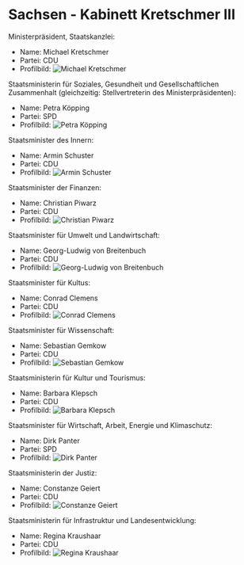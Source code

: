 # Sachsen - Kabinett Kretschmer III

Ministerpräsident, Staatskanzlei:
* Name: Michael Kretschmer
* Partei: CDU
* Profilbild: ![Michael Kretschmer](https://upload.wikimedia.org/wikipedia/commons/thumb/0/01/2024-09-01_Wahlabend_Sachsen_by_Sandro_Halank%E2%80%93049.jpg/400px-2024-09-01_Wahlabend_Sachsen_by_Sandro_Halank%E2%80%93049.jpg)

Staatsministerin für Soziales, Gesundheit und Gesellschaftlichen Zusammenhalt (gleichzeitig: Stellvertreterin des Ministerpräsidenten):
* Name: Petra Köpping
* Partei: SPD
* Profilbild: ![Petra Köpping](https://upload.wikimedia.org/wikipedia/commons/thumb/3/3c/2024-09-01_Wahlabend_Sachsen_by_Sandro_Halank%E2%80%93016.jpg/400px-2024-09-01_Wahlabend_Sachsen_by_Sandro_Halank%E2%80%93016.jpg)

Staatsminister des Innern:
* Name: Armin Schuster
* Partei: CDU
* Profilbild: ![Armin Schuster](https://upload.wikimedia.org/wikipedia/commons/thumb/9/9e/Armin_Schuster_%282020%29.jpg/400px-Armin_Schuster_%282020%29.jpg)

Staatsminister der Finanzen:
* Name: Christian Piwarz
* Partei: CDU
* Profilbild: ![Christian Piwarz](https://upload.wikimedia.org/wikipedia/commons/thumb/c/c5/2024-12-18_S%C3%A4chsischer_Landtag_%E2%80%93_4._Sitzung_der_8._Wahlperiode_by_Sandro_Halank%E2%80%93031.jpg/400px-2024-12-18_S%C3%A4chsischer_Landtag_%E2%80%93_4._Sitzung_der_8._Wahlperiode_by_Sandro_Halank%E2%80%93031.jpg)

Staatsminister für Umwelt und Landwirtschaft:
* Name: Georg-Ludwig von Breitenbuch
* Partei: CDU
* Profilbild: ![Georg-Ludwig von Breitenbuch](https://upload.wikimedia.org/wikipedia/commons/thumb/3/31/2024-12-18_S%C3%A4chsischer_Landtag_%E2%80%93_4._Sitzung_der_8._Wahlperiode_by_Sandro_Halank%E2%80%93123.jpg/400px-2024-12-18_S%C3%A4chsischer_Landtag_%E2%80%93_4._Sitzung_der_8._Wahlperiode_by_Sandro_Halank%E2%80%93123.jpg)

Staatsminister für Kultus:
* Name: Conrad Clemens
* Partei: CDU
* Profilbild: ![Conrad Clemens](https://upload.wikimedia.org/wikipedia/commons/thumb/7/70/2024-12-19_S%C3%A4chsischer_Landtag_%E2%80%93_5._Sitzung_der_8._Wahlperiode_by_Sandro_Halank%E2%80%93022.jpg/400px-2024-12-19_S%C3%A4chsischer_Landtag_%E2%80%93_5._Sitzung_der_8._Wahlperiode_by_Sandro_Halank%E2%80%93022.jpg)

Staatsminister für Wissenschaft:
* Name: Sebastian Gemkow
* Partei: CDU
* Profilbild: ![Sebastian Gemkow](https://upload.wikimedia.org/wikipedia/commons/thumb/f/f3/2024-12-19_S%C3%A4chsischer_Landtag_%E2%80%93_5._Sitzung_der_8._Wahlperiode_by_Sandro_Halank%E2%80%93012.jpg/400px-2024-12-19_S%C3%A4chsischer_Landtag_%E2%80%93_5._Sitzung_der_8._Wahlperiode_by_Sandro_Halank%E2%80%93012.jpg)

Staatsministerin für Kultur und Tourismus:
* Name: Barbara Klepsch
* Partei: CDU
* Profilbild: ![Barbara Klepsch](https://upload.wikimedia.org/wikipedia/commons/thumb/4/4f/2024-12-18_S%C3%A4chsischer_Landtag_%E2%80%93_4._Sitzung_der_8._Wahlperiode_by_Sandro_Halank%E2%80%93042.jpg/400px-2024-12-18_S%C3%A4chsischer_Landtag_%E2%80%93_4._Sitzung_der_8._Wahlperiode_by_Sandro_Halank%E2%80%93042.jpg)

Staatsminister für Wirtschaft, Arbeit, Energie und Klimaschutz:
* Name: Dirk Panter
* Partei: SPD
* Profilbild: ![Dirk Panter](https://upload.wikimedia.org/wikipedia/commons/thumb/b/ba/2024-12-19_Ernennung_Kabinett_Kretschmer_III_by_Sandro_Halank%E2%80%93012.jpg/400px-2024-12-19_Ernennung_Kabinett_Kretschmer_III_by_Sandro_Halank%E2%80%93012.jpg)

Staatsministerin der Justiz:
* Name: Constanze Geiert
* Partei: CDU
* Profilbild: ![Constanze Geiert](https://upload.wikimedia.org/wikipedia/commons/thumb/d/dd/2024-12-19_Ernennung_Kabinett_Kretschmer_III_by_Sandro_Halank%E2%80%93013.jpg/400px-2024-12-19_Ernennung_Kabinett_Kretschmer_III_by_Sandro_Halank%E2%80%93013.jpg)

Staatsministerin für Infrastruktur und Landesentwicklung:
* Name: Regina Kraushaar
* Partei: CDU
* Profilbild: ![Regina Kraushaar](https://upload.wikimedia.org/wikipedia/commons/thumb/8/84/2024-12-19_Ernennung_Kabinett_Kretschmer_III_by_Sandro_Halank%E2%80%93001.jpg/400px-2024-12-19_Ernennung_Kabinett_Kretschmer_III_by_Sandro_Halank%E2%80%93001.jpg)
